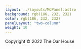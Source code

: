 ```yaml
---
layout: ../layouts/MdPanel.astro
background: rgb(186, 232, 232)
color: rgb(186, 232, 232)
panelLayout: "two-column"
weight: 10
---
```


Copyright © 2022 The Oar House